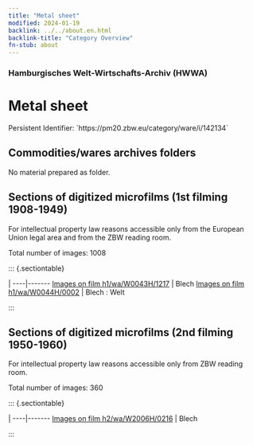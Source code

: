 ```yaml
---
title: "Metal sheet"
modified: 2024-01-19
backlink: ../../about.en.html
backlink-title: "Category Overview"
fn-stub: about
---
```


### Hamburgisches Welt-Wirtschafts-Archiv (HWWA)

# Metal sheet

<div class="hint">Persistent Identifier: `https://pm20.zbw.eu/category/ware/i/142134`</div>







## Commodities/wares archives folders





No material prepared as folder.



<a id="filmsections" />

## Sections of digitized microfilms (1st filming 1908-1949)

<p>For intellectual property law reasons accessible only from the European Union legal area and from the ZBW reading room.</p>



<p>Total number of images: 1008</p>




::: {.sectiontable}

 | 
----|-------
<a class="btn" href="https://pm20.zbw.eu/film/h1/wa/W0043H/1217" rel="nofollow">Images on film h1/wa/W0043H/1217</a> | Blech
<a class="btn" href="https://pm20.zbw.eu/film/h1/wa/W0044H/0002" rel="nofollow">Images on film h1/wa/W0044H/0002</a> | Blech : Welt


:::




## Sections of digitized microfilms (2nd filming 1950-1960)

<p>For intellectual property law reasons accessible only from ZBW reading room.</p>



<p>Total number of images: 360</p>




::: {.sectiontable}

 | 
----|-------
<a class="btn" href="https://pm20.zbw.eu/film/h2/wa/W2006H/0216" rel="nofollow">Images on film h2/wa/W2006H/0216</a> | Blech


:::
















